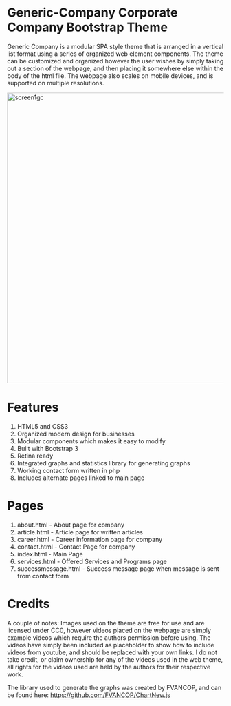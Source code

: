 # Generic-Company Corporate Company Bootstrap Theme
Generic Company is a modular SPA style theme that is arranged in a vertical list format using a series of organized web element components. The theme can be customized and organized however the user wishes by simply taking out a section of the webpage, and then placing it somewhere else within the body of the html file. The webpage also scales on mobile devices, and is supported on multiple resolutions.

<img width="674" alt="screen1gc" src="https://user-images.githubusercontent.com/20860945/36914770-6cb27e20-1e1c-11e8-80ac-9686ad85414d.png">

# Features
1. HTML5 and CSS3
2. Organized modern design for businesses
3. Modular components which makes it easy to modify
4. Built with Bootstrap 3
5. Retina ready
6. Integrated graphs and statistics library for generating graphs
7. Working contact form written in php
8. Includes alternate pages linked to main page

# Pages
1. about.html - About page for company
2. article.html - Article page for written articles
3. career.html - Career information page for company
4. contact.html - Contact Page for company
5. index.html - Main Page
6. services.html - Offered Services and Programs page
7. successmessage.html - Success message page when message is sent from contact form

# Credits
A couple of notes: Images used on the theme are free for use and are licensed under CC0, however videos placed on the webpage are simply example videos which require the authors permission before using. The videos have simply been included as placeholder to show how to include videos from youtube, and should be replaced with your own links. I do not take credit, or claim ownership for any of the videos used in the web theme, all rights for the videos used are held by the authors for their respective work.


The library used to generate the graphs was created by FVANCOP, 
and can be found here: https://github.com/FVANCOP/ChartNew.js
